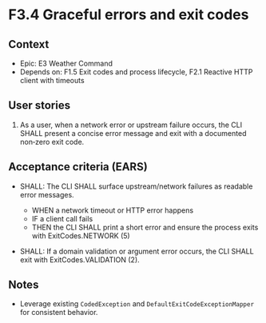# F3.4 Graceful errors and exit codes

## Context

- Epic: E3 Weather Command
- Depends on: F1.5 Exit codes and process lifecycle, F2.1 Reactive HTTP client with timeouts

## User stories

1. As a user, when a network error or upstream failure occurs, the CLI SHALL present a concise error message and exit with a documented non‑zero exit code.

## Acceptance criteria (EARS)

- SHALL: The CLI SHALL surface upstream/network failures as readable error messages.
  - WHEN a network timeout or HTTP error happens
  - IF a client call fails
  - THEN the CLI SHALL print a short error and ensure the process exits with ExitCodes.NETWORK (5)

- SHALL: If a domain validation or argument error occurs, the CLI SHALL exit with ExitCodes.VALIDATION (2).

## Notes

- Leverage existing `CodedException` and `DefaultExitCodeExceptionMapper` for consistent behavior.

